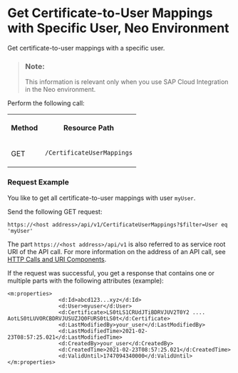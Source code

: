 <!-- loio14c77c949b2f4e658bb9faea237d2a9e -->

# Get Certificate-to-User Mappings with Specific User, Neo Environment

Get certificate-to-user mappings with a specific user.



> ### Note:  
> This information is relevant only when you use SAP Cloud Integration in the Neo environment.

Perform the following call:


<table>
<tr>
<th valign="top">

Method



</th>
<th valign="top">

Resource Path



</th>
</tr>
<tr>
<td valign="top">

GET



</td>
<td valign="top">

`/CertificateUserMappings` 



</td>
</tr>
</table>



### Request Example

You like to get all certificate-to-user mappings with user `myUser`.

Send the following GET request:

`https://<host address>/api/v1/CertificateUserMappings?$filter=User eq 'myUser'`

The part `https://<host address>/api/v1` is also referred to as service root URI of the API call. For more information on the address of an API call, see [HTTP Calls and URI Components](http-calls-and-uri-components-ca75e12.md).

If the request was successful, you get a response that contains one or multiple parts with the following attributes \(example\):

```
<m:properties>
                <d:Id>abcd123...xyz</d:Id>
                <d:User>myuser</d:User>
                <d:Certificate>LS0tLS1CRUdJTiBDRVJUV2T0Y2 .... AotLS0tLUVORCBDRVJUSUZJQ0FURS0tLS0t</d:Certificate>
                <d:LastModifiedBy>your_user</d:LastModifiedBy>
                <d:LastModifiedTime>2021-02-23T08:57:25.021</d:LastModifiedTime>
                <d:CreatedBy>your_user</d:CreatedBy>
                <d:CreatedTime>2021-02-23T08:57:25.021</d:CreatedTime>
                <d:ValidUntil>1747094340000</d:ValidUntil>
</m:properties>
```

